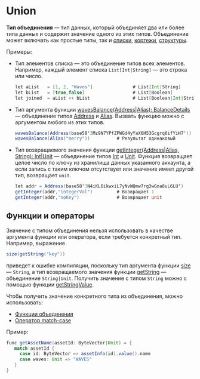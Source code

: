 # Union

**Тип объединения** — тип данных, который объединяет два или более типа данных и содержит значение одного из этих типов. Объединение может включать как простые типы, так и [списки](/ru/ride/data-types/list), [кортежи](/ru/ride/data-types/tuple), [структуры](/ru/ride/structures/).

Примеры: 

* Тип элементов списка — это объединение типов всех элементов. Например, каждый элемент списка `List[Int|String]` — это строка или число.

   ```scala
   let aList   = [1, 2, "Waves"]               # List[Int|String]
   let bList   = [true,false]                  # List[Boolean]
   let joined  = aList ++ bList                # List[Boolean|Int|String]
   ```

* Тип аргумента функции [wavesBalance(Address|Alias): BalanceDetails](/ru/ride/functions/built-in-functions/blockchain-functions#waves-balance) — объединение типов [Address](/ru/ride/structures/common-structures/address) и [Alias](/ru/ride/structures/common-structures/alias). Вызвать функцию можно с аргументом любого из этих типов.

   ```scala
   wavesBalance(Address(base58'3Mz9N7YPfZPWGd4yYaX6H53Gcgrq6ifYiH7'))
   wavesBalance(Alias("merry"))          # Результат одинаковый
   ```

* Тип возвращаемого значения функции [getInteger(Address|Alias, String): Int|Unit](/ru/ride/functions/built-in-functions/account-data-storage-functions#get-string) — объединение типов [Int](/ru/ride/v4/data-types/int) и [Unit](/ru/ride/data-types/unit). Функция возвращает целое число по ключу из хранилища данных указанного аккаунта, а если запись с таким ключом отсутствует или значение имеет другой тип, возвращает `unit`.

   ```scala
   let addr = Address(base58'3N4iKL6ikwxiL7yNvWQmw7rg3wGna8uL6LU')
   getInteger(addr,"integerVal")         # Возвращает 1
   getInteger(addr,"noKey")              # Возвращает unit
   ```

## Функции и операторы

Значение с типом объединения нельзя использовать в качестве аргумента функции или оператора, если требуется конкретный тип. Например, выражение 

```scala
size(getString("key"))
```

приведет к ошибке компиляции, поскольку тип аргумента функции [size](/ru/ride/functions/built-in-functions/string-functions#size-string-int) — `String`, а тип возвращаемого значения функции [getString](/ru/ride/functions/built-in-functions/account-data-storage-functions#getstring-string-string-unit) — объединение `String|Unit`. Получить значение с типом `String` можно с помощью функции [getStringValue](/ru/ride/functions/built-in-functions/account-data-storage-functions#getstringvalue-string-string).

Чтобы получить значение конкретного типа из объединения, можно использовать:

* [Функции объединения](/ru/ride/functions/built-in-functions/list-functions)
* [Оператор match-case](/ru/ride/operators/match-case)

Пример:

```scala
func getAssetName(assetId: ByteVector|Unit) = {
   match assetId {
     case id: ByteVector => assetInfo(id).value().name
     case waves: Unit => "WAVES"
   }
}
```
